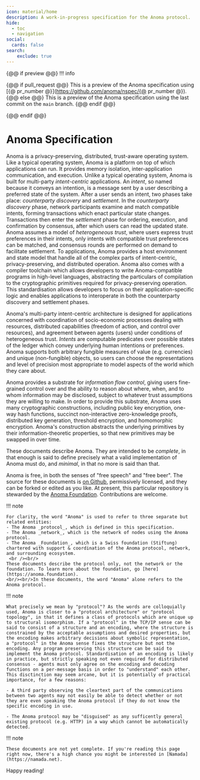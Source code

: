 ```yaml
---
icon: material/home
description: A work-in-progress specification for the Anoma protocol.
hide:
  - toc
  - navigation
social:
  cards: false
search:
    exclude: true
---
```


{@@ if preview @@}
!!! info

{@@ if pull_request @@}
    This is a preview of the Anoma specification using [{@ pr_number @}](https://github.com/anoma/nspec/{@ pr_number @}).
{@@ else @@}
    This is a preview of the Anoma specification using the last commit on the `main` branch.
{@@ endif @@}

{@@ endif @@}

# Anoma Specification

Anoma is a privacy-preserving, distributed, trust-aware operating system. Like a
typical operating system, Anoma is a platform on top of which applications can
run. It provides memory isolation, inter-application communication, and
execution. Unlike a typical operating system, Anoma is built for multi-party
_intent-centric_ applications. An _intent_, so named because it conveys an
intention, is a message sent by a user describing a preferred state of the
system. After a user sends an intent, two phases take place: _counterparty
discovery_ and _settlement_. In the _counterparty discovery_ phase, network
participants examine and match compatible intents, forming transactions which
enact particular state changes. Transactions then enter the _settlement_ phase
for ordering, execution, and confirmation by consensus, after which users can
read the updated state. Anoma assumes a model of _heterogeneous trust_, where
users express trust preferences in their intents, only intents with compatible
trust preferences can be matched, and consensus rounds are performed on demand
to facilitate settlement. To applications, Anoma provides a host environment and
state model that handle all of the complex parts of intent-centric,
privacy-preserving, and distributed operation. Anoma also comes with a compiler
toolchain which allows developers to write Anoma-compatible programs in
high-level languages, abstracting the particulars of compilation to the
cryptographic primitives required for privacy-preserving operation. This
standardisation allows developers to focus on their application-specific logic
and enables applications to interoperate in both the counterparty discovery and
settlement phases.

Anoma's multi-party intent-centric architecture is designed for applications
concerned with coordination of socio-economic processes dealing with resources,
distributed capabilities (freedom of action, and control over resources), and
agreement between agents (users) under conditions of heterogeneous trust.
_Intents_ are computable predicates over possible states of the ledger which
convey underlying human intentions or preferences. Anoma supports both arbitrary
fungible measures of value (e.g. currencies) and unique (non-fungible) objects,
so users can choose the representations and level of precision most appropriate
to model aspects of the world which they care about.

Anoma provides a substrate for _information flow control_, giving users
fine-grained control over and the ability to reason about where, when, and to
whom information may be disclosed, subject to whatever trust assumptions they
are willing to make. In order to provide this substrate, Anoma uses many
cryptographic constructions, including public key encryption, one-way hash
functions, succinct non-interactive zero-knowledge proofs, distributed key
generation, threshold encryption, and homomorphic encryption. Anoma's
construction abstracts the underlying primitives by their information-theoretic
properties, so that new primitives may be swapped in over time.

<!--

Anoma draws upon and synthesises prior art in the broad areas of distributed ledger architecture, cybernetic systems design, monetary anthropology, and web-of-trust construction. It relies upon results, primitives, and constructions from the academic research fields of distributed systems, cryptography, computational complexity theory, information theory, algorithmic game theory, programming language theory, and category theory, among others. Readers with expertise in one or more of these areas or fields may find it helpful to understand Anoma in relation to them.Descriptions of some of these relational structures can be found in the [angles of approach](./angles-of-approach.md#angles-of-approach) section.

-->

These documents describe Anoma. They are intended to be _complete_, in that
enough is said to define precisely what a valid implementation of Anoma must do,
and _minimal_, in that no more is said than that.

Anoma is free, in both the senses of "free speech" and "free beer". The source
for these documents is [on Github](https://github.com/anoma/specs), permissively
licensed, and they can be forked or edited as you like. At present, this
particular repository is stewarded by the [Anoma
Foundation](https://anoma.foundation/). Contributions are welcome.

!!! note

    For clarity, the word "Anoma" is used to refer to three separate but related entities:
    - The Anoma _protocol_, which is defined in this specification.
    - The Anoma _network_, which is the network of nodes using the Anoma protocol.
    - The Anoma _Foundation_, which is a Swiss foundation (Stiftung) chartered with support & coordination of the Anoma protocol, network, and surrounding ecosystem.
     <br /><br/>
    These documents describe the protocol only, not the network or the foundation. To learn more about the foundation, go [here](https://anoma.foundation).
    <br/><br/>In these documents, the word "Anoma" alone refers to the Anoma protocol.

!!! note

    What precisely we mean by "protocol"? As the words are colloquially used, Anoma is closer to a "protocol architecture" or "protocol topology", in that it defines a class of protocols which are unique up to structural isomorphism. If a "protocol" in the TCP/IP sense can be said to consist of a structure and an encoding, where the structure is constrained by the acceptable assumptions and desired properties, but the encoding makes arbitrary decisions about symbolic representation, a "protocol" in the Anoma sense fixes the structure but not the encoding. Any program preserving this structure can be said to implement the Anoma protocol. Standardisation of an encoding is likely in practice, but strictly speaking not even required for distributed consensus - agents must only agree on the encoding and decoding functions on a per-message basis in order to "understand" each other. This disctinction may seem arcane, but it is potentially of practical importance, for a few reasons:

    - A third party observing the cleartext part of the communications between two agents may not easily be able to detect whether or not they are even speaking the Anoma protocol if they do not know the specific encoding in use.

    - The Anoma protocol may be "disguised" as any sufficently general existing protocol (e.g. HTTP) in a way which cannot be automatically detected.

!!! note

    These documents are not yet complete. If you're reading this page right now, there's a high chance you might be interested in [Namada](https://namada.net).

Happy reading!
